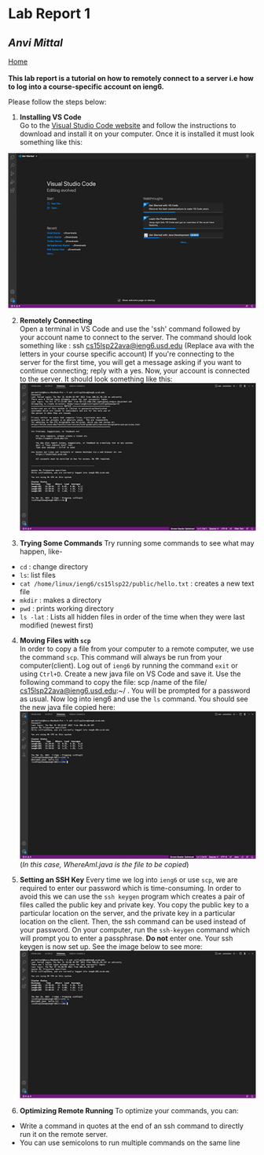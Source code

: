 # **Lab Report 1**
## *Anvi Mittal*

[Home](index.html)
<br />
<br />
**This lab report is a tutorial on how to remotely connect to a server i.e how to log into a course-specific account on ieng6.**

Please follow the steps below:

1. **Installing VS Code** <br />
Go to the [Visual Studio Code website](https://code.visualstudio.com/) and follow the
instructions to download and install it on your computer. Once it is installed it must look something like this:

![Image](vs_code.png)

2. **Remotely Connecting** <br />
Open a terminal in VS Code and use the 'ssh' command followed by your account name to connect to the server. The command should look something like : ssh cs15lsp22ava@ieng6.usd.edu (Replace ava with the letters in your course specific account) If you're connecting to the server for the first time, you will get a message asking if you want to continue connecting; reply with a yes. Now, your account is connected to the server. It should look something like this: 
![Image](remote_connect.png)

3. **Trying Some Commands**
Try running some commands to see what may happen, like-
* `cd` : change directory
* `ls`: list files
* `cat /home/linux/ieng6/cs15lsp22/public/hello.txt` : creates a new text file
* `mkdir` : makes a directory
* `pwd` : prints working directory
* `ls -lat` : Lists all hidden files in order of the time when they were last modified (newest first)

4. **Moving Files with `scp`** <br />
In order to copy a file from your computer to a remote computer, we use the command `scp`. This command will always be run from your computer(client). Log out of `ieng6` by running the command `exit` or using `Ctrl+D`. Create a new java file on VS Code and save it. Use the following command to copy the file: scp /name of the file/ cs15lsp22ava@ieng6.usd.edu:~/ . You will be prompted for a password as usual. Now log into ieng6 and use the `ls` command. You should see the new java file copied here: ![Image](scp.png)
(*In this case, WhereAmI.java is the file to be copied*)

5. **Setting an SSH Key**
Every time we log into `ieng6` or use `scp`, we are required to enter our password which is time-consuming. In order to avoid this we can use the `ssh keygen` program which creates a pair of files called the public key and private key. You copy the public key to a particular location on the server, and the private key in
a particular location on the client. Then, the ssh command can be used instead of your password. On your computer, run the `ssh-keygen` command which will prompt you to enter a passphrase. **Do not** enter one. Your ssh keygen is now set up. See the image below to see more: 
![Image](sshkeygen.png)

6. **Optimizing Remote Running**
To optimize your commands, you can:
 * Write a command in quotes at the end of an ssh command to directly
run it on the remote server.
* You can use semicolons to run multiple commands on the same line



